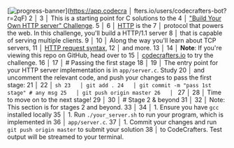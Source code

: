 [![progress-banner](https://backend.codecrafters.io/progress/http-server/560ddbcc-3d4e-44ce-b1b2-f1e1ab8397fc)](https://app.codecra
       │ fters.io/users/codecrafters-bot?r=2qF)
   2   │ 
   3   │ This is a starting point for C solutions to the
   4   │ ["Build Your Own HTTP server" Challenge](https://app.codecrafters.io/courses/http-server/overview).
   5   │ 
   6   │ [HTTP](https://en.wikipedia.org/wiki/Hypertext_Transfer_Protocol) is the
   7   │ protocol that powers the web. In this challenge, you'll build a HTTP/1.1 server
   8   │ that is capable of serving multiple clients.
   9   │ 
  10   │ Along the way you'll learn about TCP servers,
  11   │ [HTTP request syntax](https://www.w3.org/Protocols/rfc2616/rfc2616-sec5.html),
  12   │ and more.
  13   │ 
  14   │ **Note**: If you're viewing this repo on GitHub, head over to
  15   │ [codecrafters.io](https://codecrafters.io) to try the challenge.
  16   │ 
  17   │ # Passing the first stage
  18   │ 
  19   │ The entry point for your HTTP server implementation is in `app/server.c`. Study
  20   │ and uncomment the relevant code, and push your changes to pass the first stage:
  21   │ 
  22   │ ```sh
  23   │ git add .
  24   │ git commit -m "pass 1st stage" # any msg
  25   │ git push origin master
  26   │ ```
  27   │ 
  28   │ Time to move on to the next stage!
  29   │ 
  30   │ # Stage 2 & beyond
  31   │ 
  32   │ Note: This section is for stages 2 and beyond.
  33   │ 
  34   │ 1. Ensure you have `gcc` installed locally
  35   │ 1. Run `./your_server.sh` to run your program, which is implemented in
  36   │    `app/server.c`.
  37   │ 1. Commit your changes and run `git push origin master` to submit your solution
  38   │    to CodeCrafters. Test output will be streamed to your terminal.
